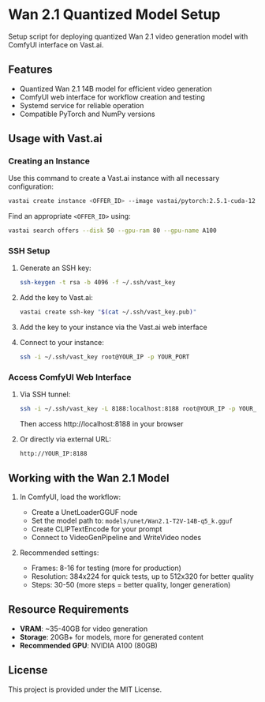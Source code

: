 # Wan 2.1 Quantized Model Setup

Setup script for deploying quantized Wan 2.1 video generation model with ComfyUI interface on Vast.ai.

## Features

- Quantized Wan 2.1 14B model for efficient video generation
- ComfyUI web interface for workflow creation and testing
- Systemd service for reliable operation
- Compatible PyTorch and NumPy versions

## Usage with Vast.ai

### Creating an Instance

Use this command to create a Vast.ai instance with all necessary configuration:

```bash
vastai create instance <OFFER_ID> --image vastai/pytorch:2.5.1-cuda-12.1.1 --env '-p 1111:1111 -p 6006:6006 -p 8080:8080 -p 8384:8384 -p 8000:8000 -p 8188:8188 -p 22:22 -e OPEN_BUTTON_PORT=1111 -e OPEN_BUTTON_TOKEN=1 -e JUPYTER_DIR=/ -e DATA_DIRECTORY=/workspace/ -e PORTAL_CONFIG="localhost:1111:11111:/:Instance Portal|localhost:8080:18080:/:Jupyter|localhost:8080:8080:/terminals/1:Jupyter Terminal|localhost:8188:8188:/:ComfyUI|localhost:6006:16006:/:Tensorboard" -e PROVISIONING_SCRIPT="https://raw.githubusercontent.com/altommo/wan21-quantized-setup/main/setup.sh" -e AUTH_EXCLUDE="8000,8188"' --disk 500 --jupyter --ssh --direct
```

Find an appropriate `<OFFER_ID>` using:
```bash
vastai search offers --disk 50 --gpu-ram 80 --gpu-name A100
```

### SSH Setup

1. Generate an SSH key:
   ```bash
   ssh-keygen -t rsa -b 4096 -f ~/.ssh/vast_key
   ```

2. Add the key to Vast.ai:
   ```bash
   vastai create ssh-key "$(cat ~/.ssh/vast_key.pub)"
   ```

3. Add the key to your instance via the Vast.ai web interface

4. Connect to your instance:
   ```bash
   ssh -i ~/.ssh/vast_key root@YOUR_IP -p YOUR_PORT
   ```

### Access ComfyUI Web Interface

1. Via SSH tunnel:
   ```bash
   ssh -i ~/.ssh/vast_key -L 8188:localhost:8188 root@YOUR_IP -p YOUR_PORT
   ```
   Then access http://localhost:8188 in your browser

2. Or directly via external URL:
   ```
   http://YOUR_IP:8188
   ```

## Working with the Wan 2.1 Model

1. In ComfyUI, load the workflow:
   - Create a UnetLoaderGGUF node
   - Set the model path to: `models/unet/Wan2.1-T2V-14B-q5_k.gguf`
   - Create CLIPTextEncode for your prompt
   - Connect to VideoGenPipeline and WriteVideo nodes

2. Recommended settings:
   - Frames: 8-16 for testing (more for production)
   - Resolution: 384x224 for quick tests, up to 512x320 for better quality
   - Steps: 30-50 (more steps = better quality, longer generation)

## Resource Requirements

- **VRAM**: ~35-40GB for video generation
- **Storage**: 20GB+ for models, more for generated content
- **Recommended GPU**: NVIDIA A100 (80GB)

## License

This project is provided under the MIT License.
